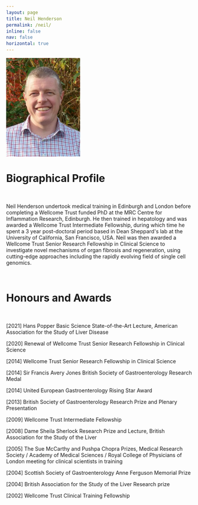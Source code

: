 ```yaml
---
layout: page
title: Neil Henderson
permalink: /neil/
inline: false
nav: false
horizontal: true
---
```


<img src = "/assets/img/group-members/neil-480.webp" width = "200">

<br>
<h1 class="text-2xl grow font-extralight"> Biographical Profile </h1>
<br>

Neil Henderson undertook medical training in Edinburgh and London before completing a Wellcome Trust funded PhD at the MRC Centre for Inflammation Research, Edinburgh. He then trained in hepatology and was awarded a Wellcome Trust Intermediate Fellowship, during which time he spent a 3 year post-doctoral period based in Dean Sheppard's lab at the University of California, San Francisco, USA. Neil was then awarded a Wellcome Trust Senior Research Fellowship in Clinical Science to investigate novel mechanisms of organ fibrosis and regeneration, using cutting-edge approaches including the rapidly evolving field of single cell genomics.
<br>

<br>
<h1 class="text-2xl grow font-extralight"> Honours and Awards </h1>
<br>

[2021] Hans Popper Basic Science State-of-the-Art Lecture, American Association for the Study of Liver Disease

[2020] Renewal of Wellcome Trust Senior Research Fellowship in Clinical Science

[2014] Wellcome Trust Senior Research Fellowship in Clinical Science

[2014] Sir Francis Avery Jones British Society of Gastroenterology Research Medal

[2014] United European Gastroenterology Rising Star Award

[2013] British Society of Gastroenterology Research Prize and Plenary Presentation

[2009] Wellcome Trust Intermediate Fellowship

[2008] Dame Sheila Sherlock Research Prize and Lecture, British Association for the Study of the Liver

[2005] The Sue McCarthy and Pushpa Chopra Prizes, Medical Research Society / Academy of Medical Sciences / Royal College of Physicians of London meeting for clinical scientists in training

[2004] Scottish Society of Gastroenterology Anne Ferguson Memorial Prize

[2004] British Association for the Study of the Liver Research prize

[2002] Wellcome Trust Clinical Training Fellowship